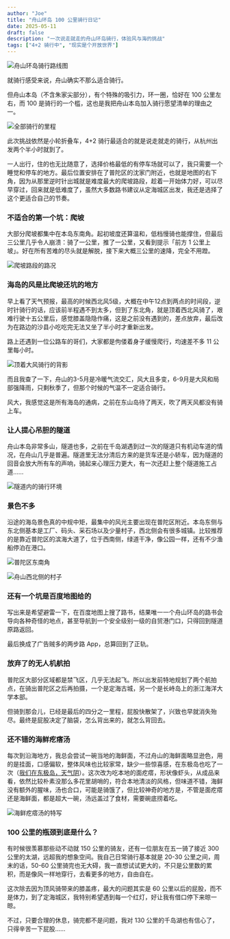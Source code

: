 ```yaml
---
author: "Joe"
title: "舟山环岛 100 公里骑行日记"
date: 2025-05-11
draft: false
description: "一次说走就走的舟山环岛骑行，体验风与海的挑战"
tags: ["4+2 骑行中", "现实是个开放世界"]
---
```


![舟山环岛骑行路线图](/images/posts/zhoushan-100km-cycling-diary/cycling-route-overview.webp)

就骑行感受来说，舟山确实不那么适合骑行。

但舟山本岛（不含朱家尖部分），有个特殊的吸引力，环一圈，恰好在 100 公里左右，而 100 是骑行的一个槛，这也是我把舟山本岛加入骑行愿望清单的理由之一。

![全部骑行的里程](/images/posts/zhoushan-100km-cycling-diary/cycling-route-planning.webp)

此次挑战依然是小轮折叠车，4+2 骑行最适合的就是说走就走的骑行，从杭州出发两个半小时就到了。

一人出行，住的也无比随意了，选择价格最低的有停车场就可以了，我只需要一个睡觉和停车的地方。最后位置安排在了普陀区的沈家门附近，也就是地图的右下角，因为从那里逆时针出城就是难度最大的爬坡路段，趁着一开始体力好，可以尽早穿过，回来就是低难度了，虽然大多数路书建议从定海城区出发，我还是选择了这个更适合自己的节奏。

### 不适合的第一个坑：爬坡

大部分爬坡都集中在本岛东南角。起初坡度还算温和，低档慢骑也能撑住，但最后三公里几乎令人崩溃：骑了一公里，推了一公里，又看到提示「前方 1 公里上坡」。好在所有苦难的尽头就是解脱，接下来大概三公里的速降，完全不用蹬。

![爬坡路段的路况](/images/posts/zhoushan-100km-cycling-diary/uphill-road.webp)

### 海岛的风是比爬坡还坑的地方

早上看了天气预报，最高的时候西北风5级，大概在中午12点到两点的时间段，逆时针骑行的话，应该前半程遇不到太多，但到了东北角，就是顶着西北风骑了，艰难行驶十五公里后，感觉膝盖隐隐作痛，这是之前没有遇到的，差点放弃，最后改为在路边的沙县小吃吃完无法又坐了半小时才重新出发。

路上还遇到一位公路车的哥们，大家都是佝偻着身子缓慢爬行，均速差不多 11 公里每小时。

![顶着大风骑行的背影](/images/posts/zhoushan-100km-cycling-diary/cycling-against-wind.webp)

而且我查了一下，舟山的3-5月是冷暖气流交汇，风大且多变，6-9月是大风和局部强降雨，只剩秋季了，但那个时候的气温不一定适合骑行。

风大，我感觉这是所有海岛的通病，之前在东山岛待了两天，吹了两天风都没有骑上车。

### 让人提心吊胆的隧道

舟山本岛非常多山，隧道也多，之前在千岛湖遇到过一次的隧道只有机动车道的情况，在舟山几乎是普遍。隧道里无法分清后方来的是货车还是小轿车，因为隧道的回音会放大所有车的声响，骑起来心理压力更大，有一次还赶上整个隧道施工占道……

![隧道内的骑行环境](/images/posts/zhoushan-100km-cycling-diary/tunnel-cycling.webp)

### 景色不多

沿途的海岛景色真的中规中矩，最集中的风光主要出现在普陀区附近。本岛东侧与东北侧基本是工厂、码头、采石场以及少量村子，西北侧会有很多城镇。比较推荐的是靠近普陀区的滨海大道了，位于西南侧，绿道干净，像公园一样，还有不少渔船停泊在港口。

![普陀区东南角](/images/posts/zhoushan-100km-cycling-diary/putuo-coastal-road.webp)

![舟山西北侧的村子](/images/posts/zhoushan-100km-cycling-diary/fishing-boats.webp)

### 还有一个坑是百度地图给的

写出来是希望避雷一下，在百度地图上搜了路书，结果唯一一个舟山环岛的路书会导向各种奇怪的地点，甚至导航到一个安全级别一级的自贸港门口，只得回到隧道原路返回。

最后换成了广告贼多的两步路 App，总算回到了正轨。

### 放弃了的无人机航拍

普陀区大部分区域都是禁飞区，几乎无法起飞。所以出发前特地规划了两个航拍点，在骑出普陀区之后再拍摄，一个是定海古城，另一个是长峙岛上的浙江海洋大学本部。

但骑到那会儿，已经是最后的四分之一里程，屁股快散架了，兴致也早就消失殆尽。最终是屁股决定了脑袋，怎么背出来的，就怎么背回去。

### 还不错的海鲜疙瘩汤

每次到沿海地方，我总会尝试一碗当地的海鲜面，不过舟山的海鲜面略显逊色，用的是挂面，口感偏软，整体风味也比较家常，缺少一些惊喜感，在东极岛也吃了一次（[我们在东极岛，天气阴](/posts/dongji-island-tour-2022)）。这次改为吃本地的面疙瘩，形状像虾头，从成品来看，依然比较朴素没那么多花里胡哨的，符合本地清淡的风格，但味道不错，海鲜没有额外的腥味，汤也合口，可能是骑饿了，但比较神奇的地方是，不管是面疙瘩还是海鲜面，都是超大一碗，汤远盖过了食材，需要碗底捞着吃。

![海鲜疙瘩汤的特写](/images/posts/zhoushan-100km-cycling-diary/seafood-soup.webp)

### 100 公里的瓶颈到底是什么？

有时候很羡慕那些动不动就 150 公里的骑友，还有一位朋友在五一骑了接近 300 公里的太湖，远超我的想象空间。我自己日常骑行基本就是 20-30 公里之间，周末的话，50-60 公里骑完也无大碍，我一直想试试更大的，不只是公里数的累积，而是像风一样地穿行，去看更多的地方，自由自在。

这次除去因为顶风骑带来的膝盖疼，最大的问题其实是 60 公里以后的屁股，而不是体力，到了定海城区，我特别希望遇到每一个红灯，好让我有借口停下来晾一晾。

不过，只要合理的休息，骑完都不是问题，我对 130 公里的千岛湖也有信心了，只得辛苦一下屁股…… 